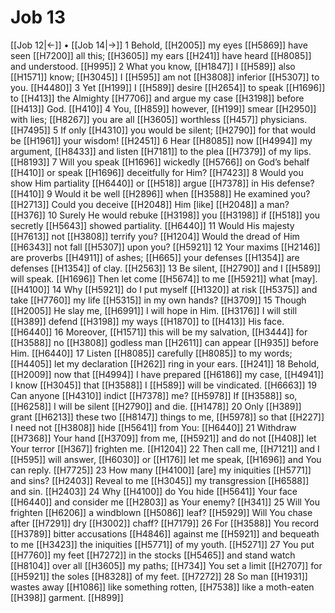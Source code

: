 # Job 13
[[Job 12|←]] • [[Job 14|→]]
1 Behold, [[H2005]] my eyes [[H5869]] have seen [[H7200]] all this; [[H3605]] my ears [[H241]] have heard [[H8085]] and understood. [[H995]] 
2 What you know, [[H1847]] I [[H589]] also [[H1571]] know; [[H3045]] I [[H595]] am not [[H3808]] inferior [[H5307]] to you. [[H4480]] 
3 Yet [[H199]] I [[H589]] desire [[H2654]] to speak [[H1696]] to [[H413]] the Almighty [[H7706]] and argue my case [[H3198]] before [[H413]] God. [[H410]] 
4 You, [[H859]] however, [[H199]] smear [[H2950]] with lies; [[H8267]] you are all [[H3605]] worthless [[H457]] physicians. [[H7495]] 
5 If only [[H4310]] you would be silent; [[H2790]] for that would be [[H1961]] your  wisdom! [[H2451]] 
6 Hear [[H8085]] now [[H4994]] my argument, [[H8433]] and listen [[H7181]] to the plea [[H7379]] of my lips. [[H8193]] 
7 Will you speak [[H1696]] wickedly [[H5766]] on God’s behalf [[H410]] or speak [[H1696]] deceitfully for Him? [[H7423]] 
8 Would you show Him partiality [[H6440]] or [[H518]] argue [[H7378]] in His defense? [[H410]] 
9 Would it be well [[H2896]] when [[H3588]] He examined you? [[H2713]] Could you deceive [[H2048]] Him  [like] [[H2048]] a man? [[H376]] 
10 Surely He would rebuke [[H3198]] you [[H3198]] if [[H518]] you secretly [[H5643]] showed partiality. [[H6440]] 
11 Would His majesty [[H7613]] not [[H3808]] terrify you? [[H1204]] Would the dread of Him [[H6343]] not fall [[H5307]] upon you? [[H5921]] 
12 Your maxims [[H2146]] are proverbs [[H4911]] of ashes; [[H665]] your defenses [[H1354]] are defenses [[H1354]] of clay. [[H2563]] 
13 Be silent, [[H2790]] and I [[H589]] will speak. [[H1696]] Then let come [[H5674]] to me [[H5921]] what [may]. [[H4100]] 
14 Why [[H5921]] do I put myself [[H1320]] at risk [[H5375]] and take [[H7760]] my life [[H5315]] in my own hands? [[H3709]] 
15 Though [[H2005]] He slay me, [[H6991]] I will hope in Him. [[H3176]] I will still [[H389]] defend [[H3198]] my ways [[H1870]] to [[H413]] His face. [[H6440]] 
16 Moreover, [[H1571]] this will be my salvation, [[H3444]] for [[H3588]] no [[H3808]] godless man [[H2611]] can appear [[H935]] before Him. [[H6440]] 
17 Listen [[H8085]] carefully [[H8085]] to my words; [[H4405]] let my declaration [[H262]] ring in your ears. [[H241]] 
18 Behold, [[H2009]] now that [[H4994]] I have prepared [[H6186]] my case, [[H4941]] I know [[H3045]] that [[H3588]] I [[H589]] will be vindicated. [[H6663]] 
19 Can anyone [[H4310]] indict [[H7378]] me? [[H5978]] If [[H3588]] so, [[H6258]] I will be silent [[H2790]] and die. [[H1478]] 
20 Only [[H389]] grant [[H6213]] these two [[H8147]] things to me, [[H5978]] so that [[H227]] I need not [[H3808]] hide [[H5641]] from You: [[H6440]] 
21 Withdraw [[H7368]] Your hand [[H3709]] from me, [[H5921]] and do not [[H408]] let Your terror [[H367]] frighten me. [[H1204]] 
22 Then call me, [[H7121]] and I [[H595]] will answer, [[H6030]] or [[H176]] let me speak, [[H1696]] and You can reply. [[H7725]] 
23 How many [[H4100]] [are] my  iniquities [[H5771]] and sins? [[H2403]] Reveal to me [[H3045]] my transgression [[H6588]] and sin. [[H2403]] 
24 Why [[H4100]] do You hide [[H5641]] Your face [[H6440]] and consider me [[H2803]] as Your  enemy? [[H341]] 
25 Will You frighten [[H6206]] a windblown [[H5086]] leaf? [[H5929]] Will You chase after [[H7291]] dry [[H3002]] chaff? [[H7179]] 
26 For [[H3588]] You record [[H3789]] bitter accusations [[H4846]] against me [[H5921]] and bequeath to me [[H3423]] the iniquities [[H5771]] of my youth. [[H5271]] 
27 You put [[H7760]] my feet [[H7272]] in the stocks [[H5465]] and stand watch [[H8104]] over all [[H3605]] my paths; [[H734]] You set a limit [[H2707]] for [[H5921]] the soles [[H8328]] of my feet. [[H7272]] 
28 So man [[H1931]] wastes away [[H1086]] like something rotten, [[H7538]] like a moth-eaten [[H398]] garment. [[H899]] 
